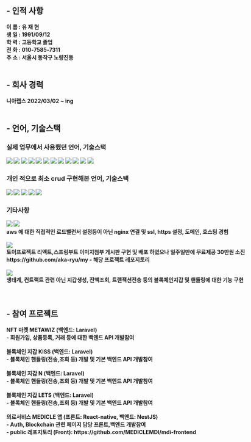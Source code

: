 <h2>- 인적 사항</h2>
<strong>이  름 : 유 재 현<br>
생  일 : 1991/09/12<br>
학  력 : 고등학교 졸업 <br>
전  화 : 010-7585-7311<br>
주  소 : 서울시 동작구 노량진동<br><br>

<h2>- 회사 경력</h2>
니아랩스 2022/03/02 ~ ing<br><br>

<h2>- 언어, 기술스택 </h2>
  
<h3>실제 업무에서 사용했던 언어, 기술스택</h3>
<div style="white-space: nowrap;">
<img src="https://img.shields.io/badge/HTML5-E34F26?style=flat-square&logo=Html5&logoColor=white" />
<img src="https://img.shields.io/badge/CSS3-1572B6?style=flat-square&logo=Css3&logoColor=white" />
<img src="https://img.shields.io/badge/JavaScript-F7DF1E?style=flat-square&logo=JavaScript&logoColor=white "/>
  <img src="https://img.shields.io/badge/TypeScript-3178C6?style=flat-square&logo=typescript&logoColor=white "/>
<img src="https://img.shields.io/badge/ReactJS-61DAFB?style=flat-square&logo=React&logoColor=white "/>
<img src="https://img.shields.io/badge/ReactNative.JS-61DAFB?style=flat-square&logo=React&logoColor=white "/>
<img src="https://img.shields.io/badge/NestJS.JS-E0234E?style=flat-square&logo=NestJS&logoColor=white "/>
<img src="https://img.shields.io/badge/Laravel-FF2D20?style=flat-square&logo=Laravel&logoColor=white "/> 
  <img src="https://img.shields.io/badge/MySQL-4479A1?style=flat-square&logo=MySQL&logoColor=white "/>
  <img src="https://img.shields.io/badge/Cloudflare-F38020?style=flat-square&logo=Cloudflare&logoColor=white "/>
  <img src="https://img.shields.io/badge/AWS-232F3E?style=flat-square&logo=AmazonAWS&logoColor=white "/>
  <img src="https://img.shields.io/badge/Blockchain-121D33?style=flat-square&logo=blockchaindotcom&logoColor=white "/>
</div>
  
<h3>개인 적으로 최소 crud 구현해본 언어, 기술스택</h3>
  <div style="white-space: nowrap;">
<img src="https://img.shields.io/badge/Spring-6DB33F?style=flat-square&logo=Spring&logoColor=white "/>
      <img src="https://img.shields.io/badge/SpringBoot-6DB33F?style=flat-square&logo=SpringBoot&logoColor=white "/>
    <img src="https://img.shields.io/badge/NodeJS-339933?style=flat-square&logo=Node.js&logoColor=white "/>
    <img src="https://img.shields.io/badge/MongoDB-47A248?style=flat-square&logo=MongoDB&logoColor=white "/>
    <img src="https://img.shields.io/badge/GoogleCloudPlatform-4285F4?style=flat-square&logo=Google&logoColor=white "/>
  </div>
  
 <h3>기타사항</h3>
  <div style="white-space: nowrap;">
<img src="https://img.shields.io/badge/Cloudflare-F38020?style=flat-square&logo=Cloudflare&logoColor=white "/>
  <img src="https://img.shields.io/badge/AWS-232F3E?style=flat-square&logo=AmazonAWS&logoColor=white "/><br> 
    aws 에 대한 직접적인 로드밸런서 설정등이 아닌 nginx 연결 및 ssl, https 설정, 도메인, 호스팅 경험<br><br>
    <img src="https://img.shields.io/badge/GoogleCloudPlatform-4285F4?style=flat-square&logo=Google&logoColor=white "/><br>
    토이프로젝트 리액트,스프링부트 이미지첨부 게시판 구현 및 배포 하였으나 일주일만에 무료제공 30만원 소진<br>
    https://github.com/aka-ryu/my - 해당 프로젝트 레포지토리 <br><br>
    <img src="https://img.shields.io/badge/Blockchain-121D33?style=flat-square&logo=blockchaindotcom&logoColor=white "/><br>
    생태계, 컨트랙트 관련 아닌 지갑생성, 잔액조회, 트랜잭션전송 등의 블록체인지갑 및 핸들링에 대한 기능 구현
  </div><br><br>
  
  


<h2>- 참여 프로젝트</h2>
  <div style="white-space: nowrap;">
    NFT 마켓 METAWIZ (백엔드: Laravel)<br> - 회원가입, 상품등록, 거래 등에 대한 백엔드 API 개발참여 <br><br>
    블록체인 지갑 KISS (백엔드: Laravel)<br> - 블록체인 핸들링(전송,조회 등) 개발 및 기본 백엔드 API 개발참여 <br><br>
    블록체인 지갑 N (백엔드: Laravel)<br> - 블록체인 핸들링(전송,조회 등) 개발 및 기본 백엔드 API 개발참여 <br><br>
    블록체인 지갑 LETS (백엔드: Laravel)<br> - 블록체인 핸들링(전송,조회 등) 개발 및 기본 백엔드 API 개발참여 <br><br>
    의료서비스 MEDICLE 앱 (프론트: React-native, 백엔드: NestJS)<br>
    - Auth, Blockchain 관련 페이지 담당 프론트,백엔드 개발참여<br>
    - public 레포지토리 (Front): https://github.com/MEDICLEMDI/mdi-frontend 
  </div>

<br><br><br>
  
</strong>
